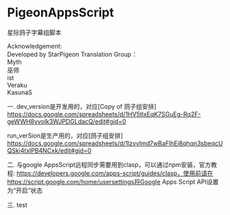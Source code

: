 # PigeonAppsScript
星际鸽子字幕组脚本

Acknowledgement:  
Developed by StarPigeon Translation Group：  
    Myth  
    巫师  
    ist  
    Veraku  
    KasunaS  
  
一.
dev_version是开发用的，对应[Copy of 鸽子组安排] https://docs.google.com/spreadsheets/d/1HV5tlxEqK7SGuEg-Rq2F-geWWH8yvolk3WJPDGLdacQ/edit#gid=0

run_verSion是生产用的，对应[鸽子组安排] https://docs.google.com/spreadsheets/d/1lzvvlmd7wBaFlhEi8qhqn3sbeqcUQSki4txlPB4NCxk/edit#gid=0

二.
与google AppsScript远程同步需要用到clasp，可以通过npm安装，官方教程: https://developers.google.com/apps-script/guides/clasp，使用前请在https://script.google.com/home/usersettings将Google Apps Script API设置为“开启”状态

三.
test

